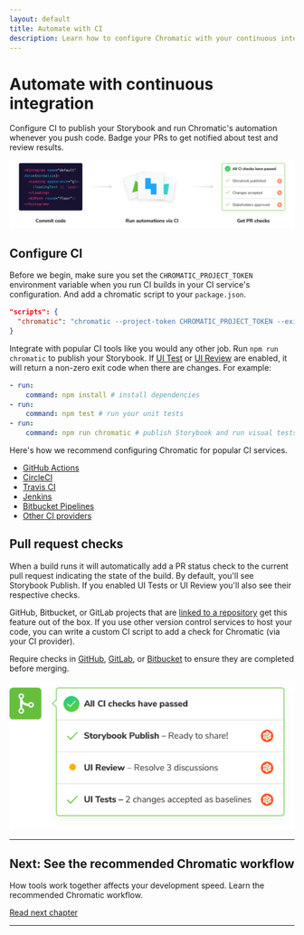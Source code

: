 ```yaml
---
layout: default
title: Automate with CI
description: Learn how to configure Chromatic with your continuous integration service
---
```


# Automate with continuous integration

Configure CI to publish your Storybook and run Chromatic's automation whenever you push code. Badge your PRs to get notified about test and review results.

![Continuous integration](img/workflow-ci.png)

## Configure CI

Before we begin, make sure you set the `CHROMATIC_PROJECT_TOKEN` environment variable when you run CI builds in your CI service's configuration. And add a chromatic script to your `package.json`.

```json
"scripts": {
  "chromatic": "chromatic --project-token CHROMATIC_PROJECT_TOKEN --exit-zero-on-changes"
}
```

Integrate with popular CI tools like you would any other job. Run `npm run chromatic` to publish your Storybook. If [UI Test](test) or [UI Review](review) are enabled, it will return a non-zero exit code when there are changes. For example:

```yml
- run:
    command: npm install # install dependencies
- run:
    command: npm test # run your unit tests
- run:
    command: npm run chromatic # publish Storybook and run visual tests
```

Here's how we recommend configuring Chromatic for popular CI services.

- [GitHub Actions](github-actions)
- [CircleCI](circleci)
- [Travis CI](travisci)
- [Jenkins](jenkins)
- [Bitbucket Pipelines](bitbucket-pipelines)
- [Other CI providers](custom-ci-provider)


## Pull request checks

When a build runs it will automatically add a PR status check to the current pull request indicating the state of the build. By default, you'll see Storybook Publish. If you enabled UI Tests or UI Review you'll also see their respective checks.

GitHub, Bitbucket, or GitLab projects that are [linked to a repository](access) get this feature out of the box. If you use other version control services to host your code, you can write a custom CI script to add a check for Chromatic (via your CI provider).

Require checks in [GitHub](https://help.github.com/en/github/administering-a-repository/enabling-required-status-checks), [GitLab](https://docs.gitlab.com/ee/api/commits.html#post-the-build-status-to-a-commit), or [Bitbucket](https://confluence.atlassian.com/bitbucket/suggest-or-require-checks-before-a-merge-856691474.html) to ensure they are completed before merging.

![PR badges](img/prbadges.png)

---

## Next: See the recommended Chromatic workflow

How tools work together affects your development speed. Learn the recommended Chromatic workflow.

<a class="btn primary round" href="workflow">Read next chapter</a>

---
